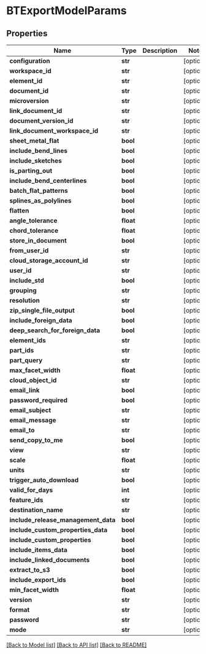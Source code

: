 # BTExportModelParams

## Properties
Name | Type | Description | Notes
------------ | ------------- | ------------- | -------------
**configuration** | **str** |  | [optional] 
**workspace_id** | **str** |  | [optional] 
**element_id** | **str** |  | [optional] 
**document_id** | **str** |  | [optional] 
**microversion** | **str** |  | [optional] 
**link_document_id** | **str** |  | [optional] 
**document_version_id** | **str** |  | [optional] 
**link_document_workspace_id** | **str** |  | [optional] 
**sheet_metal_flat** | **bool** |  | [optional] 
**include_bend_lines** | **bool** |  | [optional] 
**include_sketches** | **bool** |  | [optional] 
**is_parting_out** | **bool** |  | [optional] 
**include_bend_centerlines** | **bool** |  | [optional] 
**batch_flat_patterns** | **bool** |  | [optional] 
**splines_as_polylines** | **bool** |  | [optional] 
**flatten** | **bool** |  | [optional] 
**angle_tolerance** | **float** |  | [optional] 
**chord_tolerance** | **float** |  | [optional] 
**store_in_document** | **bool** |  | [optional] 
**from_user_id** | **str** |  | [optional] 
**cloud_storage_account_id** | **str** |  | [optional] 
**user_id** | **str** |  | [optional] 
**include_std** | **bool** |  | [optional] 
**grouping** | **str** |  | [optional] 
**resolution** | **str** |  | [optional] 
**zip_single_file_output** | **bool** |  | [optional] 
**include_foreign_data** | **bool** |  | [optional] 
**deep_search_for_foreign_data** | **bool** |  | [optional] 
**element_ids** | **str** |  | [optional] 
**part_ids** | **str** |  | [optional] 
**part_query** | **str** |  | [optional] 
**max_facet_width** | **float** |  | [optional] 
**cloud_object_id** | **str** |  | [optional] 
**email_link** | **bool** |  | [optional] 
**password_required** | **bool** |  | [optional] 
**email_subject** | **str** |  | [optional] 
**email_message** | **str** |  | [optional] 
**email_to** | **str** |  | [optional] 
**send_copy_to_me** | **bool** |  | [optional] 
**view** | **str** |  | [optional] 
**scale** | **float** |  | [optional] 
**units** | **str** |  | [optional] 
**trigger_auto_download** | **bool** |  | [optional] 
**valid_for_days** | **int** |  | [optional] 
**feature_ids** | **str** |  | [optional] 
**destination_name** | **str** |  | [optional] 
**include_release_management_data** | **bool** |  | [optional] 
**include_custom_properties_data** | **bool** |  | [optional] 
**include_custom_properties** | **bool** |  | [optional] 
**include_items_data** | **bool** |  | [optional] 
**include_linked_documents** | **bool** |  | [optional] 
**extract_to_s3** | **bool** |  | [optional] 
**include_export_ids** | **bool** |  | [optional] 
**min_facet_width** | **float** |  | [optional] 
**version** | **str** |  | [optional] 
**format** | **str** |  | [optional] 
**password** | **str** |  | [optional] 
**mode** | **str** |  | [optional] 

[[Back to Model list]](../README.md#documentation-for-models) [[Back to API list]](../README.md#documentation-for-api-endpoints) [[Back to README]](../README.md)


